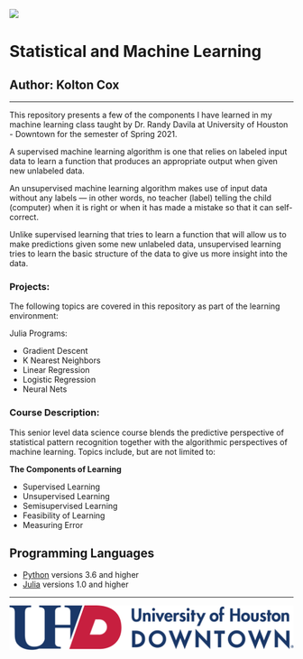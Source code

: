 ![](CS_image2.png)

# Statistical and Machine Learning
## Author: Kolton Cox
---
This repository presents a few of the components I have learned in my machine learning class taught by Dr. Randy Davila at University of Houston - Downtown for the semester of Spring 2021. 

A supervised machine learning algorithm is one that relies on labeled input data to learn a function that produces an appropriate output when given new unlabeled data.

An unsupervised machine learning algorithm makes use of input data without any labels — in other words, no teacher (label) telling the child (computer) when it is right or when it has made a mistake so that it can self-correct.

Unlike supervised learning that tries to learn a function that will allow us to make predictions given some new unlabeled data, unsupervised learning tries to learn the basic structure of the data to give us more insight into the data.

### Projects:
The following topics are covered in this repository as part of the learning environment:

Julia Programs:
- Gradient Descent
- K Nearest Neighbors
- Linear Regression
- Logistic Regression
- Neural Nets


### Course Description: 
This senior level data science course blends the predictive perspective of statistical pattern recognition together with the algorithmic perspectives of  machine learning. Topics include,  but  are  not  limited  to: 

**The Components of Learning**
 - Supervised Learning
 - Unsupervised Learning
 - Semisupervised Learning
 - Feasibility of Learning
 - Measuring Error
 
 ## Programming Languages 
- [Python](https://www.python.org/) versions 3.6 and higher 
- [Julia](https://julialang.org/) versions 1.0 and higher
______________________
![](UHD-Logo-Horizontal.png)

